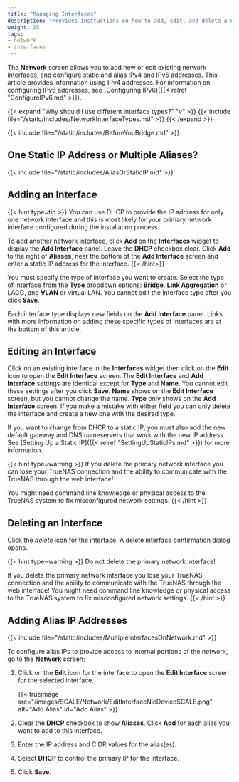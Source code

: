 ```yaml
---
title: "Managing Interfaces"
description: "Provides instructions on how to add, edit, and delete a network interface and how to add an alias to an interface."
weight: 15
tags:
- network
- interfaces
---
```


The **Network** screen allows you to add new or edit existing network interfaces, and configure static and alias IPv4 and IPv6 addresses.
This article provides information using IPv4 addresses.
For information on configuring IPv6 addresses, see [Configuring IPv6]({{< relref "ConfigureIPv6.md" >}}).

{{< expand "Why should I use different interface types?" "v" >}}
{{< include file="/static/includes/NetworkInterfaceTypes.md" >}}
{{< /expand >}}

{{< include file="/static/includes/BeforeYouBridge.md" >}}

## One Static IP Address or Multiple Aliases?

{{< include file="/static/includes/AliasOrStaticIP.md" >}}

## Adding an Interface
{{< hint type=tip >}}
You can use DHCP to provide the IP address for only one network interface and this is most likely for your primary network interface configured during the installation process.

To add another network interface, click **Add** on the **Interfaces** widget to display the **Add Interface** panel.
Leave the **DHCP** checkbox clear.
Click **Add** to the right of **Aliases**, near the bottom of the **Add Interface** screen and enter a static IP address for the interface.
{{< /hint>}}

You must specify the type of interface you want to create.
Select the type of interface from the **Type** dropdown options: **Bridge**, **Link Aggregation** or LAGG, and **VLAN** or virtual LAN.
You cannot edit the interface type after you click **Save**.

Each interface type displays new fields on the **Add Interface** panel.
Links with more information on adding these specific types of interfaces are at the bottom of this article.

## Editing an Interface
Click on an existing interface in the **Interfaces** widget then click on the **Edit** icon to open the **Edit Interface** screen.
The **Edit Interface** and **Add Interface** settings are identical except for **Type** and **Name**.
You cannot edit these settings after you click **Save**.
**Name** shows on the **Edit Interface** screen, but you cannot change the name.
**Type** only shows on the **Add Interface** screen.
If you make a mistake with either field you can only delete the interface and create a new one with the desired type.

If you want to change from DHCP to a static IP, you must also add the new default gateway and DNS nameservers that work with the new IP address.
See [Setting Up a Static IP]({{< relref "SettingUpStaticIPs.md" >}}) for more information.

{{< hint type=warning >}}
If you delete the primary network interface you can lose your TrueNAS connection and the ability to communicate with the TrueNAS through the web interface!

You might need command line knowledge or physical access to the TrueNAS system to fix misconfigured network settings.
{{< /hint >}}

## Deleting an Interface
Click the <i class="material-icons" aria-hidden="true" title="delete">delete</i> icon for the interface.
A delete interface confirmation dialog opens.

{{< hint type=warning >}}
Do not delete the primary network interface!

If you delete the primary network interface you lose your TrueNAS connection and the ability to communicate with the TrueNAS through the web interface!
You might need command line knowledge or physical access to the TrueNAS system to fix misconfigured network settings.
{{< /hint >}}

## Adding Alias IP Addresses
{{< include file="/static/includes/MultipleInterfacesOnNetwork.md" >}}

To configure alias IPs to provide access to internal portions of the network, go to the **Network** screen:

1. Click on the **Edit** icon for the interface to open the **Edit Interface** screen for the selected interface.

   {{< trueimage src="/images/SCALE/Network/EditInterfaceNicDeviceSCALE.png" alt="Add Alias" id="Add Alias" >}}

2. Clear the **DHCP** checkbox to show **Aliases**. Click **Add** for each alias you want to add to this interface.

3. Enter the IP address and CIDR values for the alias(es).

4. Select **DHCP** to control the primary IP for the interface.

5. Click **Save**.
